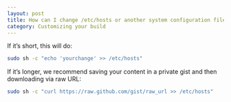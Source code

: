 ```yaml
---
layout: post
title: How can I change /etc/hosts or another system configuration file?
category: Customizing your build
---
```


If it’s short, this will do:

```bash
sudo sh -c "echo 'yourchange' >> /etc/hosts"
```

If it’s longer, we recommend saving your content in a private gist and then downloading via raw URL:

```bash
sudo sh -c "curl https://raw.github.com/gist/raw_url >> /etc/hosts"
```
